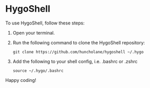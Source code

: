 # HygoShell

To use HygoShell, follow these steps:

1. Open your terminal.
2. Run the following command to clone the HygoShell repository:

    ```
    git clone https://github.com/huncholane/hygoshell ~/.hygo
    ```

3. Add the following to your shell config, i.e. .bashrc or .zshrc

    ```
    source ~/.hygo/.bashrc
    ```

Happy coding!

